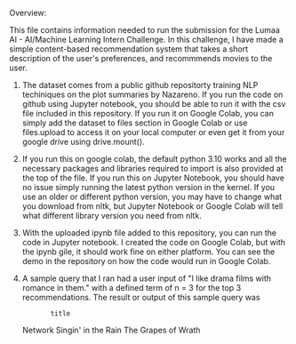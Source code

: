 Overview: 

This file contains information needed to run the submission for the Lumaa AI - AI/Machine Learning Intern Challenge. In this challenge, I have
made a simple content-based recommendation system that takes a short description of the user's preferences, and recommmends movies to the user.


1. The dataset comes from a public github repositorty training NLP techiniques on the plot summaries by Nazareno. If you run the code on github
   using Jupyter notebook, you should be able to run it with the csv file included in this repository. If you run it on Google Colab, you can simply
   add the dataset to files section in Google Colab or use files.upload to access it on your local computer or even get it from your google drive
   using drive.mount().


2. If you run this on google colab, the default python 3.10 works and all the necessary packages and libraries required to import is also provided
   at the top of the file. If you run this on Jupyter Notebook, you should have no issue simply running the latest python version in the kernel. If
   you use an older or different python version, you may have to change what you download from nltk, but Jupyter Notebook or Google Colab will tell
   what different library version you need from nltk. 


3. With the uploaded ipynb file added to this repository, you can run the code in Jupyter notebook. I created the code on Google Colab,
   but with the ipynb gile, it should work fine on either platform. You can see the demo in the repository on how the code would run in
   Google Colab.

4. A sample query that I ran had a user input of "I like drama films with romance in them." with a defined term of n = 3 for the top 3
recommendations. The result or output of this sample query was

              title
     Network
     Singin' in the Rain
     The Grapes of Wrath
